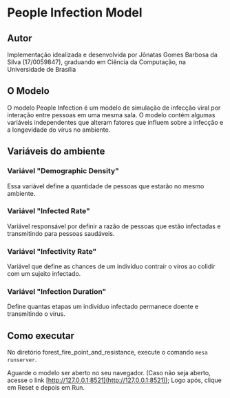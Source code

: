 # People Infection Model

## Autor
Implementação idealizada e desenvolvida por Jônatas Gomes Barbosa da Silva (17/0059847), graduando em Ciência da Computação, na Universidade de Brasília


## O Modelo

O modelo People Infection é um modelo de simulação de infecção viral por interação entre pessoas em uma mesma sala. O modelo contém algumas variáveis independentes que alteram fatores que influem sobre a infecção e a longevidade do vírus no ambiente.

## Variáveis do ambiente

### Variável "Demographic Density"

Essa variável define a quantidade de pessoas que estarão no mesmo ambiente.

### Variável "Infected Rate"

Variável responsável por definir a razão de pessoas que estão infectadas e transmitindo para pessoas saudáveis.

### Variável "Infectivity Rate"

Variável que define as chances de um indivíduo contrair o víros ao colidir com um sujeito infectado.


### Variável "Infection Duration"

Define quantas etapas um indivíduo infectado permanece doente e transmitindo o vírus.

## Como executar
No diretório forest_fire_point_and_resistance, execute o comando ``mesa runserver``.

Aguarde o modelo ser aberto no seu navegador. (Caso não seja aberto, acesse o link [http://127.0.0.1:8521](http://127.0.0.1:8521)); Logo após, clique em Reset e depois em Run.
